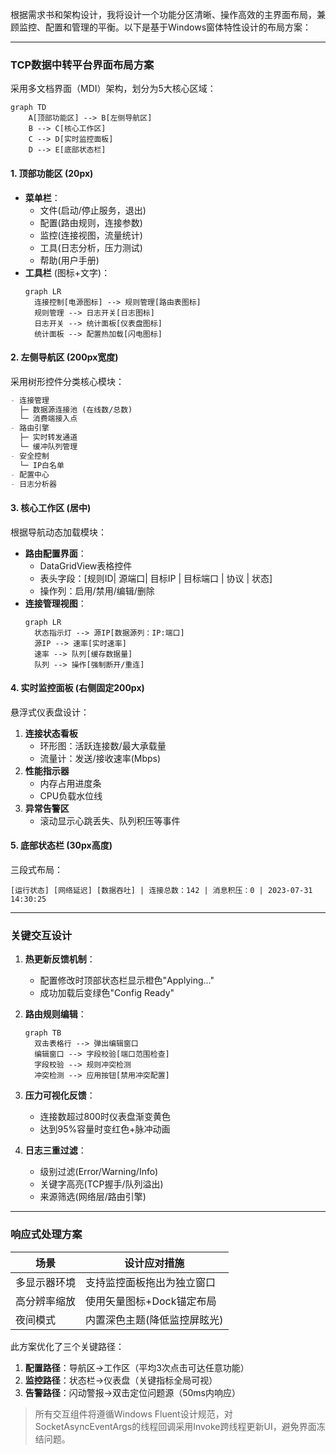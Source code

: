 ﻿根据需求书和架构设计，我将设计一个功能分区清晰、操作高效的主界面布局，兼顾监控、配置和管理的平衡。以下是基于Windows窗体特性设计的布局方案：

---
### **TCP数据中转平台界面布局方案**
采用多文档界面（MDI）架构，划分为5大核心区域：

```mermaid
graph TD
    A[顶部功能区] --> B[左侧导航区]
    B --> C[核心工作区]
    C --> D[实时监控面板]
    D --> E[底部状态栏]
```

#### **1. 顶部功能区 (20px)**
- **菜单栏**：
    - 文件(启动/停止服务，退出)
    - 配置(路由规则，连接参数)
    - 监控(连接视图，流量统计)
    - 工具(日志分析，压力测试)
    - 帮助(用户手册)
- **工具栏** (图标+文字)：
  ```mermaid
  graph LR
    连接控制[电源图标] --> 规则管理[路由表图标]
    规则管理 --> 日志开关[日志图标]
    日志开关 --> 统计面板[仪表盘图标]
    统计面板 --> 配置热加载[闪电图标]
  ```

#### **2. 左侧导航区 (200px宽度)**
采用树形控件分类核心模块：
```markdown
- 连接管理
  ├─ 数据源连接池 (在线数/总数)
  └─ 消费端接入点 
- 路由引擎
  ├─ 实时转发通道
  └─ 缓冲队列管理
- 安全控制
  └─ IP白名单
- 配置中心
- 日志分析器
```

#### **3. 核心工作区 (居中)**
根据导航动态加载模块：
- **路由配置界面**：
    - DataGridView表格控件
    - 表头字段：[规则ID| 源端口| 目标IP | 目标端口 | 协议 | 状态]
    - 操作列：启用/禁用/编辑/删除
- **连接管理视图**：
  ```mermaid
  graph LR
    状态指示灯 --> 源IP[数据源列：IP:端口]
    源IP --> 速率[实时速率]
    速率 --> 队列[缓存数据量]
    队列 --> 操作[强制断开/重连]
  ```

#### **4. 实时监控面板 (右侧固定200px)**
悬浮式仪表盘设计：
1. **连接状态看板**
    - 环形图：活跃连接数/最大承载量
    - 流量计：发送/接收速率(Mbps)
2. **性能指示器**
    - 内存占用进度条
    - CPU负载水位线
3. **异常告警区**
    - 滚动显示心跳丢失、队列积压等事件

#### **5. 底部状态栏 (30px高度)**
三段式布局：
```
[运行状态] [网络延迟] [数据吞吐] | 连接总数：142 | 消息积压：0 | 2023-07-31 14:30:25
```

---

### **关键交互设计**
1. **热更新反馈机制**：
    - 配置修改时顶部状态栏显示橙色"Applying..."
    - 成功加载后变绿色"Config Ready"

2. **路由规则编辑**：
   ```mermaid
   graph TB
     双击表格行 --> 弹出编辑窗口
     编辑窗口 --> 字段校验[端口范围检查]
     字段校验 --> 规则冲突检测
     冲突检测 --> 应用按钮[禁用冲突配置]
   ```

3. **压力可视化反馈**：
    - 连接数超过800时仪表盘渐变黄色
    - 达到95%容量时变红色+脉冲动画

4. **日志三重过滤**：
    - 级别过滤(Error/Warning/Info)
    - 关键字高亮(TCP握手/队列溢出)
    - 来源筛选(网络层/路由引擎)

---

### **响应式处理方案**
| 场景                | 设计应对措施                     |
|---------------------|--------------------------------|
| 多显示器环境        | 支持监控面板拖出为独立窗口      |
| 高分辨率缩放        | 使用矢量图标+Dock锚定布局       |
| 夜间模式            | 内置深色主题(降低监控屏眩光)    |

此方案优化了三个关键路径：
1. **配置路径**：导航区→工作区（平均3次点击可达任意功能）
2. **监控路径**：状态栏→仪表盘（关键指标全局可视）
3. **告警路径**：闪动警报→双击定位问题源（50ms内响应）

> 所有交互组件将遵循Windows Fluent设计规范，对SocketAsyncEventArgs的线程回调采用Invoke跨线程更新UI，避免界面冻结问题。